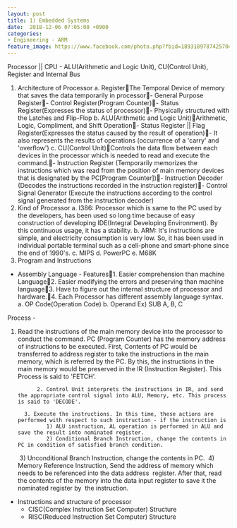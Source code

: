 ```yaml
---
layout: post
title: 1) Embedded Systems
date:  2018-12-06 07:05:00 +0900
categories:
- Engineering - ARM
feature_image: https://www.facebook.com/photo.php?fbid=1893189787425704&set=a.1893187554092594&type=3&theater
---
```

Processor || CPU - ALU(Arithmetic and Logic Unit), CU(Control Unit), Register and Internal Bus

1. Architecture of Processor
  a. RegisterThe Temporal Device of memory that saves the data temporarily in processor- General Purpose Register- Control Register(Program Counter)- Status Register(Expresses the status of processor)- Physically structured with the Latches and Flip-Flop
  b. ALU(Arithmetic and Logic Unit)Arithmetic, Logic, Compliment, and Shift Operation- Status Register || Flag Register(Expresses the status caused by the result of operation)- It also represents the results of operations (occurrence of a 'carry' and 'overflow')
  c. CU(Control Unit)Controls the data flow between each devices in the processor which is needed to read and execute the command.- Instruction Register (Temporarily memorizes the instructions which was read from the position of main memory devices that is designated by the PC[Program Counter])- Instruction Decoder (Decodes the instructions recorded in the instruction register)- Control Signal Generator (Execute the instructions according to the control signal generated from the instruction decoder)
2. Kind of Processor
  a. I386: Processor which is same to the PC used by the developers, has been used so long time because of easy construction of developing IDE(Integral Developing Environment). By this continuous usage, it has a stability.
  b. ARM: It's instructions are simple, and electricity consumption is very low. So, it has been used in individual portable terminal such as a cell-phone and smart-phone since the end of 1990's.
  c. MIPS
  d. PowerPC
  e. M68K
3. Program and Instructions
- Assembly Language - Features1. Easier comprehension than machine Language2. Easier modifying the errors and preserving than machine language3. Have to figure out the internal structure of processor and hardware.4. Each Processor has different assembly language syntax.
	a. OP Code(Operation Code)
	b. Operand
Ex) SUB A, B, C

Process -

1. Read the instructions of the main memory device into the processor to conduct the command. PC (Program Counter) has the memory address of instructions to be executed. First, Contents of PC would be transferred to address register to take the instructions in the main memory, which is referred by the PC. By this, the instructions in the main memory would be preserved in the IR (Instruction Register). This Process is said to 'FETCH'.

             2. Control Unit interprets the instructions in IR, and send the appropriate control signal into ALU, Memory, etc. This process is said to 'DECODE'.

	     3. Execute the instructions. In this time, these actions are performed with respect to such instruction - if the instruction is
        ​        1) ALU instruction, AL operation is performed in ALU and save the result into nominated register.
        ​        2) Conditional Branch Instruction, change the contents in PC in condition of satisfied branch condition.
	​        3) Unconditional Branch Instruction, change the contents in PC.
	​        4) Memory Reference Instruction, Send the address of memory which needs to be referenced into the data address
	​           register. After that, read the contents of the memory into the data input register to save it the nominated register by
	​           the instruction.

- Instructions and structure of processor
  - CISC(Complex Instruction Set Computer) Structure
  - RISC(Reduced Instruction Set Computer) Structure
